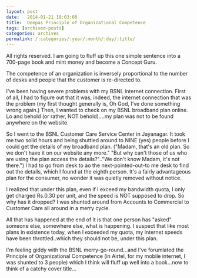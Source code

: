 ```yaml
---
layout: post
date:	2014-01-21 19:03:00
title:  Deepas Principle of Organizational Competence
tags: [archived-posts]
categories: archives
permalink: /:categories/:year/:month/:day/:title/
---
```

All rights reserved. I am going to fluff up this one simple sentence into a 700-page book and mint money and become a Concept Guru.

The competence of an organization is inversely proportional to the number of desks and people that the customer is re-directed to.

I've been having severe problems with my BSNL internet connection. First of all, I had to figure out that it was, indeed, the internet connection that was the problem (my first thought generally is, Oh God, I've done something wrong again.) Then, I wanted to check on my BSNL broadband plan online. Lo and behold (or rather, NOT behold)....my plan was not to be found anywhere on the website.

So I went to the BSNL Customer Care Service Center in Jayanagar. It took me two solid hours and being shuttled around to NINE (yes) people before I could get the details of my broadband plan. ("Madam, that's an old plan. So we don't have it on our website any more." "But why can't those of us who are using the plan access the details?".."We don't know Madam, it's not there.") I had to go from desk to ao the next-pointed-out-to me desk to find out the details, which I found at the eighth person. It's a fairly advantageous plan for the consumer, no wonder it was quietly removed without notice. 

I realized that under this plan, even if I exceed my bandwidth quota, I only get charged Rs.0.30 per unit, and the speed is NOT supposed to drop. So why has it dropped? I was shunted around from Accounts to Commercial to Customer Care all around in a merry cycle. 

All that has happened at the end of it is that one person has "asked" someone else, somewhere else, what is happening. I suspect that like most plans in existence today, when I exceeded my quota, my internet speeds have been throttled..which they should not be, under this plan.

I'm feeling giddy with the BSNL merry-go-round...and I've forumlated the Principle of Organizational Competence (in Airtel, for my mobile internet, I was shunted to 3 people) which I think will fluff up well into a book...now to think of a catchy cover title...
